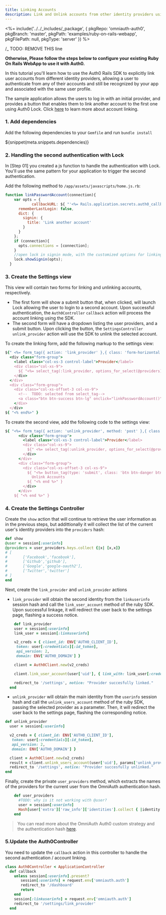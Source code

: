 ```yaml
---
title: Linking Accounts
description: Link and Unlink accounts from other identity providers using the Rails SDK.
---
```


<%= include('../../_includes/_package', {
  pkgRepo: 'omniauth-auth0',
  pkgBranch: 'master',
  pkgPath: 'examples/ruby-on-rails-webapp',
  pkgFilePath: null,
  pkgType: 'server'
}) %>

/_ TODO: REMOVE THIS line

**Otherwise, Please follow the steps below to configure your existing Ruby On Rails WebApp to use it with Auth0.**

In this tutorial you'll learn how to use the Auth0 Rails SDK to explicitly link user accounts from different identity providers, allowing a user to authenticate from any of their accounts and still be recognized by your app and associated with the same user profile.

The sample application allows the users to log in with an initial provider, and provides a button that enables them to link another account to the first one using Auth0 Lock. Click [here](/link-accounts) to learn more about account linking.

### 1. Add dependencies

Add the following dependencies to your `Gemfile` and run `bundle install`

${snippet(meta.snippets.dependencies)}

### 2. Handling the second authentication with Lock
In [Step 01] you created a js function to handle the authentication with Lock. You'll use the same pattern for your application to trigger the second authentication.

Add the following method to `/app/assets/javascripts/home.js.rb`:

```js
function linkPasswordAccount(connection){
    var opts = {
			callbackURL: ${ "'<%= Rails.application.secrets.auth0_callback_url %>'" },
      rememberLastLogin: false,
      dict: {
        signin: {
          title: 'Link another account'
        }
      }
    };
    if (connection){
      opts.connections = [connection];
    }
    //open lock in signin mode, with the customized options for linking
    lock.showSignin(opts);
  }
```

### 3. Create the Settings view
This view will contain two forms for linking and unlinking accounts, respectively.
- The first form will show a submit button that, when clicked, will launch Lock allowing the user to login to a second account. Upon successful authentication, the `Auth0Controller` `callback` action will process the account linking using the SDK.
- The second form will have a dropdown listing the user providers, and a submit button. Upon clicking the button, the `SettingsController` `unlink_provider` action will use the SDK to unlink the selected account.

To create the linking form, add the following markup to the settings view:

```ruby
${" <%= form_tag({ action: 'link_provider' },{ class: 'form-horizontal col-xs-10 col-xs-offset-1' }) do %> "}
  <div class="form-group">
    <label class="col-xs-3 control-label">Provider</label>
    <div class="col-xs-9">
      ${ "<%= select_tag(:link_provider, options_for_select(@providers), class: 'form-control') %>" }
    </div>
  </div>
  <div class="form-group">
    <div class="col-xs-offset-3 col-xs-9">
      <!--  TODO: selected from select_tag-->
      <a class="btn btn-success btn-lg" onclick="linkPasswordAccount()">Link Accounts</a>
    </div>
  </div>
${ "<% end%>" }
```

To create the second view, add the following code to the settings view:

```ruby
${ "<%= form_tag({ action: 'unlink_provider', method: 'post' },{ class: 'form-horizontal col-xs-10 col-xs-offset-1' }) do %>" }
      <div class="form-group">
        <label class="col-xs-3 control-label">Provider</label>
        <div class="col-xs-9">
          ${" <%= select_tag(:unlink_provider, options_for_select(@providers), class: 'form-control') %> "}
        </div>
      </div>
      <div class="form-group">
        <div class="col-xs-offset-3 col-xs-9">
          ${ "<%= button_tag(type: 'submit', class: 'btn btn-danger btn-lg') do %>" }
            Unlink Accounts
          ${ "<% end %>" }
        </div>
      </div>
    ${ "<% end %>" }
```

### 4. Create the Settings Controller

Create the `show` action that will continue to retrieve the user information as in the previous steps, but addittionally it will collect the list of the current user's identity providers into the `providers` hash:

```ruby
def show
@user = session[:userinfo]
@providers = user_providers.keys.collect {|x| [x,x]}
# [
#       ['Facebook','facebook'],
#       ['Github','github'],
#       ['Google','google-oauth2'],
#       ['Twitter','twitter']
# ]
end
```

Next, create the `link_provider` and `unlink_provider` actions
- `link_provider` will obtain the second identity from the `linkuserinfo` session hash and call the `link_user_account` method of the ruby SDK. Upon successful linkage, it will redirect the user back to the settings page, flashing a success notice.

```ruby
    def link_provider
    user = session[:userinfo]
    link_user = session[:linkuserinfo]

    v2_creds = { client_id: ENV['AUTH0_CLIENT_ID'],
     token: user[:credentials][:id_token],
     api_version: 2,
     domain: ENV['AUTH0_DOMAIN'] }

    client = Auth0Client.new(v2_creds)

    client.link_user_account(user['uid'], { link_with: link_user[:credentials][:id_token] })

    redirect_to '/settings', notice: "Provider succesfully linked."
  end
```

- `unlink_provider` will obtain the main identity from the `userinfo` session hash and call the `unlink_users_account` method of the ruby SDK, passing the selected provider as a parameter. Then, it will redirect the user back to the settings page, flashing the corresponding notice.

```ruby
def unlink_provider
  user = session[:userinfo]

  v2_creds = { client_id: ENV['AUTH0_CLIENT_ID'],
   token: user[:credentials][:id_token],
   api_version: 2,
   domain: ENV['AUTH0_DOMAIN'] }

  client = Auth0Client.new(v2_creds)
  result = client.unlink_users_account(user['uid'], params['unlink_provider'], user_providers[params['unlink_provider']])
  redirect_to '/settings', notice: "Provider succesfully unlinked."
end
```

Finally, create the private `user_providers` method, which extracts the names of the providers for the current user from the OmniAuth authentication hash.

```ruby
    def user_providers
      #TODO: why is it not working with @user?
      user = session[:userinfo]
      Hash[user['extra']['raw_info']['identities'].collect { |identity| [identity['provider'], identity['user_id']]}]
    end
```
> You can read more about the OmniAuth Auth0 custom strategy and the authentication hash [here](https://github.com/auth0/omniauth-auth0#auth-hash).

### 5.Update the Auth0Controller
You need to update the `callback` action in this controller to handle the second authentication / account linking.

```ruby
class Auth0Controller < ApplicationController
  def callback
    unless session[:userinfo].present?
       session[:userinfo] = request.env['omniauth.auth']
       redirect_to '/dashboard'
       return
    end
    session[:linkuserinfo] = request.env['omniauth.auth']
    redirect_to '/settings/link_provider'
  end
```
